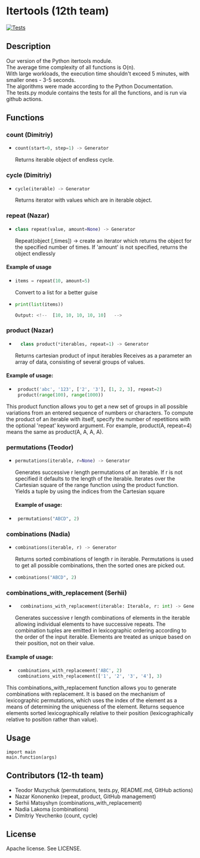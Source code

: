 # Itertools (12th team)
[![Tests](https://github.com/nazar12314/Discrete-Math-project/actions/workflows/test.yml/badge.svg)](https://github.com/nazar12314/Discrete-Math-project/actions/workflows/test.yml)
## Description
Our version of the Python itertools module.  
The average time complexity of all functions is O(n).  
With large workloads, the execution time shouldn't exceed 5 minutes, with smaller ones - 3-5 seconds.  
The algorithms were made according to the Python Documentation.  
The tests.py module contains the tests for all the functions, and is run via github actions.  
## Functions
### count (Dimitriy)
- ```python
  count(start=0, step=1) -> Generator
   ```
  Returns iterable object of endless cycle.
### cycle (Dimitriy)
- ```python
  cycle(iterable) -> Generator
   ```
  Returns iterator with values which are in iterable object.
### repeat (Nazar)
- ```python
  class repeat(value, amount=None) -> Generator
   ```
  Repeat(object [,times]) -> create an iterator which returns the object for the specified number of times.
  If 'amount' is not specified, returns the object endlessly
 #### Example of usage
 - ```python
   items = repeat(10, amount=5)
    ```
    Convert to a list for a better guise
 - ```python
   print(list(items))
   
   Output: <!--  [10, 10, 10, 10, 10]   -->
    ```
### product (Nazar)
- ```python
    class product(*iterables, repeat=1) -> Generator
   ```
  Returns cartesian product of input iterables
  Receives as a parameter an array of data, consisting of several groups of values.
 #### Example of usage:
 - ```python
    product('abc', '123', ['2', '3'], [1, 2, 3], repeat=2)
    product(range(100), range(1000))
   ```
  This product function allows you to get a new set of groups in all possible variations
  from an entered sequence of numbers or characters.
  To compute the product of an iterable with itself,
  specify the number of repetitions with the optional 'repeat' keyword argument.
  For example, product(A, repeat=4) means the same as product(A, A, A, A).
### permutations (Teodor)
- ```python
  permutations(iterable, r=None) -> Generator
   ```
  Generates successive r length permutations of an iterable.
  If r is not specified it defaults to the length of the iterable.
  Iterates over the Cartesian square of the range function using the product function.
  Yields a tuple by using the indices from the Cartesian square
  #### Example of usage:
 - ```python
    permutations("ABCD", 2)
   ```
### combinations (Nadia)
- ```python
  combinations(iterable, r) -> Generator
   ```
  Returns sorted combinations of length r in iterable.
  Permutations is used to get all possible combinations, then the sorted ones are picked out.
- ```python
  combinations("ABCD", 2)
  ```
### combinations_with_replacement (Serhii)
- ```python
    combinations_with_replacement(iterable: Iterable, r: int) -> Generator
   ```
  Generates successive r length combinations of elements in the iterable allowing individual elements to have successive repeats.
  The combination tuples are emitted in lexicographic ordering according to the order of the input iterable.
  Elements are treated as unique based on their position, not on their value.
#### Example of usage:
 - ```python
    combinations_with_replacement('ABC', 2)
    combinations_with_replacement(['1', '2', '3', '4'], 3)
   ```
  This combinations_with_replacement function allows you to generate combinations with replacement. 
  It is based on the mechanism of lexicographic permutations, which uses the index of the element as a means of determining the uniqueness of the element.
  Returns sequence elements sorted lexicographically relative to their position (lexicographically relative to position rather than value).
## Usage 
    import main
    main.function(args)
## Contributors (12-th team)
- Teodor Muzychuk (permutations, tests.py, README.md, GitHub actions)
- Nazar Kononenko (repeat, product, GitHub management)
- Serhii Matsyshyn (combinations_with_replacement)
- Nadia Lakoma (combinations)
- Dimitriy Yevchenko (count, cycle)
## License
Apache license. See LICENSE.

